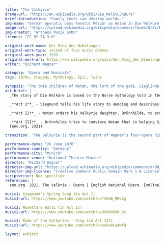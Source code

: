 ```yaml
---
title: "The Valkyrie"
drama-url: "https://en.wikipedia.org/wiki/Die_Walk%C3%BCre"
brief-introduction: "Family feuds can destroy worlds."
img-name: "German operatic bass Renatus Mészár as Wotan in Die Walküre, in 2008"
image-url: "https://upload.wikimedia.org/wikipedia/commons/thumb/8/8c/Renatus_M%C3%A9sz%C3%A1r_as_Wotan_in_Die_Walk%C3%BCre.jpg/1599px-Renatus_M%C3%A9sz%C3%A1r_as_Wotan_in_Die_Walk%C3%BCre.jpg"
img-creator: "Arthaus Musik GmbH"
licence: "CC BY-SA 3.0"

original-work-name: Der Ring des Nibelungen
original-work-type: second of four music dramas
original-work-year: 1939
original-work-url: https://en.wikipedia.org/wiki/Der_Ring_des_Nibelungen
writer: "Richard Wagner"

category: "Opera and Musicals"
tags: 1870s, Tragedy, Mythology, Epic, Twins

synopsis: "The twin children of Wotan, the lord of the gods, Sieglinde and Siegmund, fell in love without knowing it. Later, Siegmund was punished and died by Wotan; A daughter, one of the Valkyries, escaped with the help of Brunheed; Brunheed was punished by Wotan and locked on the mountain."
act-brief: |
  _The story of Die Walküre is based on the Norse mythology told in the Volsunga Saga and the Poetic Edda._  

  _**Act I**_ - Siegmund tells his life story to Hunding and describes his mother’s murder and his separation from his twin sister and 'Wolf', his father. Hunding realises that Siegmund is his enemy. However, in a perfect spring night, they detect that they are brother and sister. Siegmund claims the his father's sword 'Nothung' and Sieglinde as his bride.  

  _**Act II**_ - Wotan orders his Valkyrie daughter, Brünnhilde, to protect Siegmund in the forthcoming fight with Hunding. But Brünnhilde announces to Siegmund that he must die and follow her to Valhalla.  

  _**Act III**_ - Brünnhilde tries to convince Wotan that in helping Siegmund she had been acting in her father’s interests, finally, Wotan agrees and summons Loge to surround her with flames.  
  (eno.org, 2021)

transition: "The Valkyrie is the second part of Wagner’s four-opera Ring saga. These four musicals are masterpieces completed by Wagner in more than two decades. The scripts of the series are written by Wagner himself based on Nordic myths and legends, and the plot is tragic as a whole. \"The Ring Series\" is also a model of Wagner's musical reform. The first Munich performances of Die Walküre were generally hailed as successes by audiences and critics. Let's go back to this first performance of Wagner’s Die Walküre..."

performance-date: "26 June 1870"
performance-country: "Germany"
performance-city: "Munich"
performance-venue: "National Theatre Munich"
director: "Richard Wagner"
directer-img-url: "https://upload.wikimedia.org/wikipedia/commons/d/dd/Richard_Wagner_1861.jpg"
directer-img-licence: "Creative Commons Public Domain Mark 1.0 License"
scriptwriter: Not specified
references: |
  eno.org. 2021. The Valkrie | Opera | English National Opera. [online] Available at: <https://www.eno.org/operas/the-valkyrie/> [Accessed 13 December 2021].

music1: Siegmund's Spring Song (in Act I)
music1-url: https://www.youtube.com/watch?v=TX6WB_RRozg

music2: Musetta's Waltz (in Act II)
music2-url: https://www.youtube.com/watch?v=360M9RXb_Xs

music3: Ride of the Valkyries - Ring (in Act III)
music3-url: https://www.youtube.com/watch?v=xeRwBiu4wfQ

layout: exhibit
---
```

